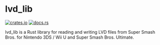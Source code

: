 # lvd_lib

[![crates.io](https://img.shields.io/crates/v/smash-lvd.svg)](https://crates.io/crates/smash-lvd)
[![docs.rs](https://docs.rs/smash-lvd/badge.svg)](https://docs.rs/smash-lvd)

lvd_lib is a Rust library for reading and writing LVD files from Super Smash Bros. for Nintendo 3DS / Wii U and Super Smash Bros. Ultimate.
